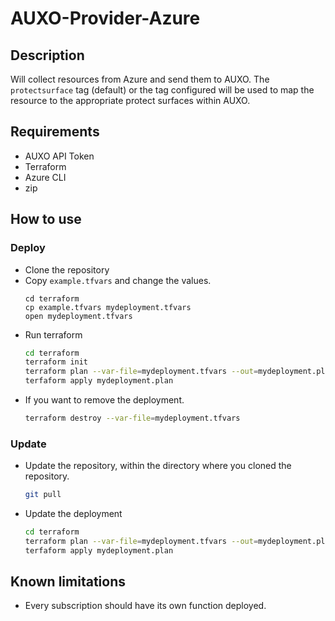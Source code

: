 # AUXO-Provider-Azure

## Description

Will collect resources from Azure and send them to AUXO.
The `protectsurface` tag (default) or the tag configured will be used to map the resource to the appropriate protect surfaces within AUXO.

## Requirements

- AUXO API Token
- Terraform
- Azure CLI
- zip

## How to use

### Deploy

- Clone the repository
- Copy `example.tfvars` and change the values.
  ```
  cd terraform
  cp example.tfvars mydeployment.tfvars
  open mydeployment.tfvars
  ```
- Run terraform
  ```bash
  cd terraform 
  terraform init
  terraform plan --var-file=mydeployment.tfvars --out=mydeployment.plan
  terfaform apply mydeployment.plan
  ```
- If you want to remove the deployment.
  ```bash
  terraform destroy --var-file=mydeployment.tfvars
  ```

### Update

- Update the repository, within the directory where you cloned the repository.
  ```bash
  git pull
  ```
- Update the deployment
  ```bash
  cd terraform
  terraform plan --var-file=mydeployment.tfvars --out=mydeployment.plan
  terfaform apply mydeployment.plan
  ```

## Known limitations

- Every subscription should have its own function deployed.